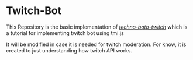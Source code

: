 # Twitch-Bot

This Repository is the basic implementation of [_techno-boto-twitch_](https://github.com/techno-tim/techno-boto-twitch) which is a tutorial for implementing twitch bot using tmi.js

It will be modified in case it is needed for twitch moderation. For know, it is created to just understanding how twitch API works.
